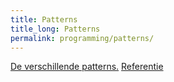 ```yaml
---
title: Patterns
title_long: Patterns
permalink: programming/patterns/
---
```





[De verschillende patterns.](http://www.dofactory.com/net/design-patterns)
[Referentie](https://docs.microsoft.com/en-us/dotnet/standard/design-guidelines/abstract-class)